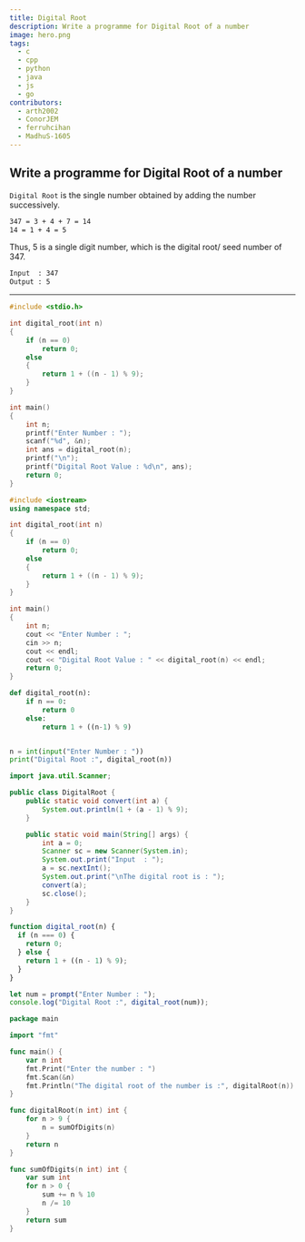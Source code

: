 ```yaml
---
title: Digital Root
description: Write a programme for Digital Root of a number
image: hero.png
tags:
  - c
  - cpp
  - python
  - java
  - js
  - go
contributors:
  - arth2002
  - ConorJEM
  - ferruhcihan
  - MadhuS-1605
---
```


## Write a programme for Digital Root of a number

`Digital Root` is the single number obtained by adding the number successively.

```txt
347 = 3 + 4 + 7 = 14
14 = 1 + 4 = 5
```

Thus, 5 is a single digit number, which is the digital root/ seed number of 347.

```txt
Input  : 347
Output : 5
```

---

<CodeBlock>

```c
#include <stdio.h>

int digital_root(int n)
{
    if (n == 0)
        return 0;
    else
    {
        return 1 + ((n - 1) % 9);
    }
}

int main()
{
    int n;
    printf("Enter Number : ");
    scanf("%d", &n);
    int ans = digital_root(n);
    printf("\n");
    printf("Digital Root Value : %d\n", ans);
    return 0;
}
```

```cpp
#include <iostream>
using namespace std;

int digital_root(int n)
{
    if (n == 0)
        return 0;
    else
    {
        return 1 + ((n - 1) % 9);
    }
}

int main()
{
    int n;
    cout << "Enter Number : ";
    cin >> n;
    cout << endl;
    cout << "Digital Root Value : " << digital_root(n) << endl;
    return 0;
}
```

```python
def digital_root(n):
    if n == 0:
        return 0
    else:
        return 1 + ((n-1) % 9)


n = int(input("Enter Number : "))
print("Digital Root :", digital_root(n))
```

```java
import java.util.Scanner;

public class DigitalRoot {
    public static void convert(int a) {
        System.out.println(1 + (a - 1) % 9);
    }

    public static void main(String[] args) {
        int a = 0;
        Scanner sc = new Scanner(System.in);
        System.out.print("Input  : ");
        a = sc.nextInt();
        System.out.print("\nThe digital root is : ");
        convert(a);
        sc.close();
    }
}
```

```js
function digital_root(n) {
  if (n === 0) {
    return 0;
  } else {
    return 1 + ((n - 1) % 9);
  }
}

let num = prompt("Enter Number : ");
console.log("Digital Root :", digital_root(num));
```

```go
package main

import "fmt"

func main() {
	var n int
	fmt.Print("Enter the number : ")
	fmt.Scan(&n)
	fmt.Println("The digital root of the number is :", digitalRoot(n))
}

func digitalRoot(n int) int {
	for n > 9 {
		n = sumOfDigits(n)
	}
	return n
}

func sumOfDigits(n int) int {
	var sum int
	for n > 0 {
		sum += n % 10
		n /= 10
	}
	return sum
}
```

</CodeBlock>
